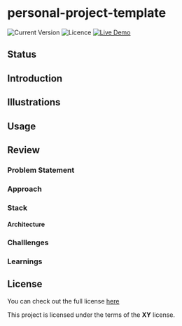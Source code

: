 # personal-project-template
<!--replace `my-project` with the projects name-->
![Current Version](https://img.shields.io/github/package-json/v/NoahLiechti/my-project?style=social)
![Licence](https://img.shields.io/github/license/NoahLiechti/my-projec?style=social)
[![Live Demo](https://img.shields.io/badge/Demo-Online-green.svg?style=social)](https://my-project.com)
## Status
## Introduction
## Illustrations
## Usage
## Review
### Problem Statement
### Approach
### Stack
#### Architecture
### Challlenges
### Learnings
## License
You can check out the full license [here](https://github.com/NoahLiechti/my-project/blob/main/LICENSE)

This project is licensed under the terms of the **XY** license.
